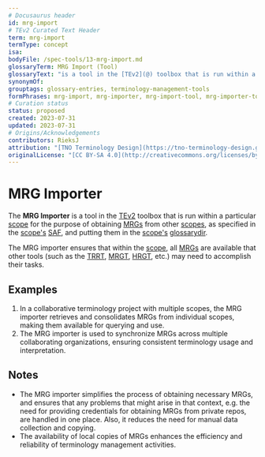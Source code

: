 ```yaml
---
# Docusaurus header
id: mrg-import
# TEv2 Curated Text Header
term: mrg-import
termType: concept
isa:
bodyFile: /spec-tools/13-mrg-import.md
glossaryTerm: MRG Import (Tool)
glossaryText: "is a tool in the [TEv2](@) toolbox that is run within a particular [scope](@) for the purpose of obtaining [MRGs](@) from other [scopes](@), as specified in the [scope's](@) [SAF](@), and putting them in the [scope's](@) [glossarydir](@)."
synonymOf:
grouptags: glossary-entries, terminology-management-tools
formPhrases: mrg-import, mrg-importer, mrg-import-tool, mrg-importer-tool
# Curation status
status: proposed
created: 2023-07-31
updated: 2023-07-31
# Origins/Acknowledgements
contributors: RieksJ
attribution: "[TNO Terminology Design](https://tno-terminology-design.github.io/tev2-specifications/docs)"
originalLicense: "[CC BY-SA 4.0](http://creativecommons.org/licenses/by-sa/4.0/?ref=chooser-v1)"
---
```


# MRG Importer

The **MRG Importer** is a tool in the [TEv2](@) toolbox that is run within a particular [scope](@) for the purpose of obtaining [MRGs](@) from other [scopes](@), as specified in the [scope's](@) [SAF](@), and putting them in the [scope's](@) [glossarydir](@). 

The MRG importer ensures that within the [scope](@), all [MRGs](@) are available that other tools (such as the [TRRT](@), [MRGT](@), [HRGT](@), etc.) may need to accomplish their tasks.

## Examples

1. In a collaborative terminology project with multiple scopes, the MRG importer retrieves and consolidates MRGs from individual scopes, making them available for querying and use.
2. The MRG importer is used to synchronize MRGs across multiple collaborating organizations, ensuring consistent terminology usage and interpretation.

## Notes

- The MRG importer simplifies the process of obtaining necessary MRGs, and ensures that any problems that might arise in that context, e.g. the need for providing credentials for obtaining MRGs from private repos, are handled in one place. Also, it reduces the need for manual data collection and copying.
- The availability of local copies of MRGs enhances the efficiency and reliability of terminology management activities.
